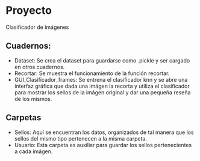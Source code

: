# Proyecto
Clasificador de imágenes
## Cuadernos:
- Dataset: Se crea el dataset para guardarse como .pickle y ser cargado en otros cuadernos.
- Recortar: Se muestra el funcionamiento de la función recortar. 
- GUI_Clasificador_frames: Se entrena el clasificador knn y se abre una interfaz gráfica que dada una imágen la recorta y utiliza el clasificador para mostrar los sellos de la imágen original y dar una pequeña reseña de los mismos.
## Carpetas
- Sellos: Aquí se encuentran los datos, organizados de tal manera que los sellos del mismo tipo pertenecen a la misma carpeta.
- Usuario: Esta carpeta es auxiliar para guardar los sellos pertenecientes a cada imágen.
